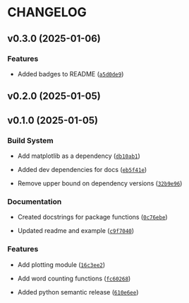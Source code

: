 # CHANGELOG


## v0.3.0 (2025-01-06)

### Features

- Added badges to README
  ([`a5d0de9`](https://github.com/ttimbers/pycounts_tt25/commit/a5d0de9b3cbdf04655c99d35bb514ab1defb5ab1))


## v0.2.0 (2025-01-05)


## v0.1.0 (2025-01-05)

### Build System

- Add matplotlib as a dependency
  ([`db10ab1`](https://github.com/ttimbers/pycounts_tt25/commit/db10ab1a9e4ffe4f899675091050da9a74cf514f))

- Added dev dependencies for docs
  ([`eb5f41e`](https://github.com/ttimbers/pycounts_tt25/commit/eb5f41e8219ff5b4391ffbe488f459c837e0e724))

- Remove upper bound on dependency versions
  ([`32b9e96`](https://github.com/ttimbers/pycounts_tt25/commit/32b9e965968dea225d208a7422c0ba6d5c426335))

### Documentation

- Created docstrings for package functions
  ([`0c76ebe`](https://github.com/ttimbers/pycounts_tt25/commit/0c76ebe60fcb02720b6a3175ee31c9ea5841bab4))

- Updated readme and example
  ([`c9f7040`](https://github.com/ttimbers/pycounts_tt25/commit/c9f7040ac8763efd61878a86d61f08f0b330b5ec))

### Features

- Add plotting module
  ([`16c3ee2`](https://github.com/ttimbers/pycounts_tt25/commit/16c3ee2790f931c8eff6c5d573c0f1ece27f897c))

- Add word counting functions
  ([`fc60268`](https://github.com/ttimbers/pycounts_tt25/commit/fc60268a6ddce40c5b9471f3f536fdd66f2d30e2))

- Added python semantic release
  ([`610e6ee`](https://github.com/ttimbers/pycounts_tt25/commit/610e6ee9808006d5c757d057bd83cc8575c6eaad))
